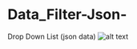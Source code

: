 # Data_Filter-Json-
Drop Down List (json data)
![alt text]('https://github.com/A-Wahab-Aamir/Data_Filter-Json-/blob/main/Capture.PNG')

